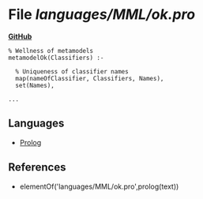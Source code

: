 # File _languages/MML/ok.pro_
**[GitHub](https://github.com/softlang/yas/blob/master/languages/MML/ok.pro)**
```
% Wellness of metamodels
metamodelOk(Classifiers) :-

  % Uniqueness of classifier names
  map(nameOfClassifier, Classifiers, Names),
  set(Names),

...
```

## Languages
* [Prolog](../languages/Prolog.md)

## References
* elementOf('languages/MML/ok.pro',prolog(text))
